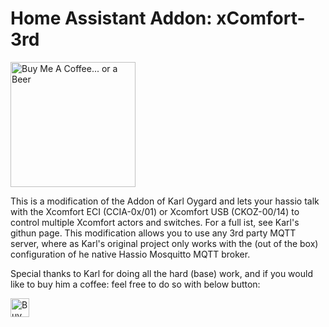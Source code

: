 # Home Assistant Addon: xComfort-3rd

<a href="https://www.buymeacoffee.com/Kooda" target="_blank"><img src="https://www.buymeacoffee.com/assets/img/guidelines/download-assets-sm-1.svg" alt="Buy Me A Coffee... or a Beer" width="200"></a>

This is a modification of the Addon of Karl Oygard and lets your hassio talk with the Xcomfort ECI (CCIA-0x/01) or Xcomfort USB (CKOZ-00/14) to control multiple Xcomfort actors and switches. 
For a full ist, see Karl's githun page.
This modification allows you to use any 3rd party MQTT server, where as Karl's original project only works with the (out of the box) configuration of he native Hassio Mosquitto MQTT broker.

Special thanks to Karl for doing all the hard (base) work, and if you would like to buy him a coffee: feel free to do so with below button:

<a href="https://www.buymeacoffee.com/karlo" target="_blank"><img src="https://cdn.buymeacoffee.com/buttons/default-orange.png" alt="Buy Me A Coffee" height="30"></a>

